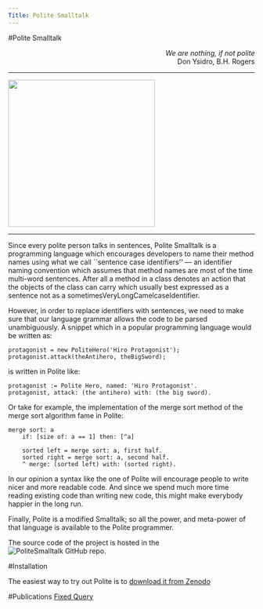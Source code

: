 ```yaml
---
Title: Polite Smalltalk
---
```

#Polite Smalltalk
<div style="text-align:right">
<i>We are nothing, if not polite</i> </br>
Don Ysidro, B.H. Rogers
</div>


---
<div style="display:table-cell; vertical-align:middle; text-align:center;">
<img style="width:300px" src="%assets_url%/files/6a/qc8joq30izl4errsthftdoapprklwa/BowBW.png">
</div>

---


Since every polite person talks in sentences, Polite Smalltalk is a programming language which encourages developers to name their method names using what we call ``sentence case identifiers\'' &mdash; an identifier naming convention which assumes that method names are most of the time multi-word sentences. After all a method in a class denotes an action that the objects of the class can carry which usually best expressed as a sentence not as a sometimesVeryLongCamelcaseIdentifier.

However, in order to replace identifiers with sentences, we need to make sure that our language grammar allows the code to be parsed unambiguously. A snippet which in a popular programming language would be written as:

```
protagonist = new PoliteHero('Hiro Protagonist');
protagonist.attack(theAntihero, theBigSword);
```

is written in Polite like:

```
protagonist := Polite Hero, named: 'Hiro Protagonist'.
protagonist, attack: (the antihero) with: (the big sword). 
```

Or take for example, the implementation of the merge sort method of the merge sort algorithm fame in Polite: 

```
merge sort: a
    if: [size of: a == 1] then: [^a]

    sorted left = merge sort: a, first half.
    sorted right = merge sort: a, second half.
    ^ merge: (sorted left) with: (sorted right).
```

In our opinion a syntax like the one of Polite will encourage people to write nicer and more readable code. And since we spend much more time reading existing code than writing new code, this might make everybody happier in the long run.

Finally, Polite is a modified Smalltalk; so all the power, and meta-power of that language is available to the Polite programmer.

The source code of the project is hosted in the ![PoliteSmalltalk GitHub repo](https://github.com/mircealungu/PoliteSmalltalk).

#Installation

The easiest way to try out Polite is to [download it from Zenodo](https://zenodo.org/record/61578#.WDhvaqIrK9s)

#Publications
[Fixed Query](%assets_url%/scgbib/?query=*&filter=Year)
